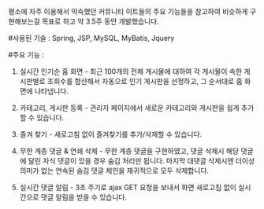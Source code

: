 평소에 자주 이용해서 익숙했던 커뮤니티 이트들의 주요 기능들을 참고하여
비슷하게 구현해보는걸 목표로 하고 약 3.5주 동안 개발했습니다.

#사용된 기술 : Spring, JSP, MySQL, MyBatis, Jquery

#주요 기능 :  

1. 실시간 인기순 홈 화면 - 
최근 100개의 전체 게시물에 대하여 각 게시물이 속한 게시판별로 조회수를 합산해서 자동으로 인기 게시판을 선정하고, 
그 순서대로 홈 화면에 나타냅니다.

2. 카테고리, 게시판 등록 - 
관리자 페이지에서 새로운 카테고리와 게시판을 쉽게 추가할 수 있습니다.

3. 즐겨 찾기 - 
새로고침 없이 즐겨찾기를 추가/삭제할 수 있습니다.

4. 무한 계층 댓글 & 연쇄 삭제 - 
무한 계층 댓글을 구현하였고, 댓글 삭제시 해당 댓글에 달린 자식 댓글이 있을 경우 숨김 처리만 됩니다. 
마지막 대댓글 삭제시엔 더이상 의미가 없는 연속된 숨김 댓글 체인을 재귀적으로 모두 삭제합니다.

5. 실시간 댓글 알림 - 
3초 주기로 ajax GET 요청을 보내서 화면 새로고침 없이 실시간으로 댓글 알림을 받을 수 있습니다.
